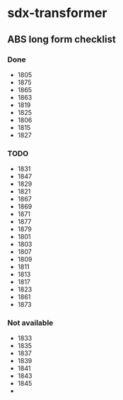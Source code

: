 # sdx-transformer

## ABS long form checklist

### Done

- 1805
- 1875
- 1865
- 1863
- 1819
- 1825
- 1806
- 1815
- 1827

### TODO

- 1831
- 1847
- 1829
- 1821
- 1867
- 1869
- 1871
- 1877
- 1879
- 1801
- 1803
- 1807
- 1809
- 1811
- 1813
- 1817
- 1823
- 1861
- 1873

### Not available

- 1833
- 1835
- 1837
- 1839
- 1841
- 1843
- 1845
- 